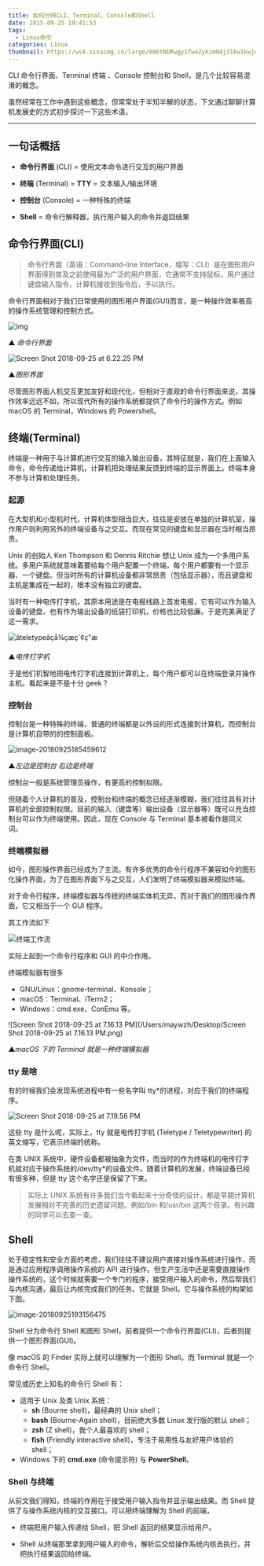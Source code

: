```yaml
---
title: 如何分辨CLI、Terminal、Console和Shell
date: 2015-09-25 19:41:53
tags:
  - Linux命令
categories: Linux
thumbnail: https://ws4.sinaimg.cn/large/006tNbRwgy1fwe2ykzm04j31kw1kwjux.jpg
---
```


CLI 命令行界面、Terminal 终端 、Console 控制台和 Shell，是几个比较容易混淆的概念。

虽然经常在工作中遇到这些概念，但常常处于半知半解的状态，下文通过聊聊计算机发展史的方式初步探讨一下这些术语。

---

## 一句话概括

- **命令行界面** (CLI) = 使用文本命令进行交互的用户界面
- **终端** (Terminal) = **TTY** = 文本输入/输出环境
- **控制台** (Console) = 一种特殊的终端
- **Shell** = 命令行解释器，执行用户输入的命令并返回结果

  <!--more-->

## 命令行界面(CLI)

> 命令行界面（英语：Command-line Interface，缩写：CLI）是在图形用户界面得到普及之前使用最为广泛的用户界面，它通常不支持鼠标，用户通过键盘输入指令，计算机接收到指令后，予以执行。

命令行界面相对于我们日常使用的图形用户界面(GUI)而言，是一种操作效率极高的操作系统管理和控制方式。

![img](https://ws1.sinaimg.cn/large/006tNbRwgy1fvlv5nqqouj30sg0lc13p.jpg)

▲ _命令行界面_

![Screen Shot 2018-09-25 at 6.22.25 PM](https://ws3.sinaimg.cn/large/006tNbRwgy1fvlyss3e4ij31kw0w0hdt.jpg)

▲*图形界面*

尽管图形界面人机交互更加友好和现代化，但相对于直观的命令行界面来说，其操作效率远远不如，所以现代所有的操作系统都提供了命令行的操作方式。例如 macOS 的 Terminal，Windows 的 Powershell。

## 终端(Terminal)

终端是一种用于与计算机进行交互的输入输出设备，其特征就是，我们在上面输入命令，命令传递给计算机，计算机把处理结果反馈到终端的显示界面上。终端本身不参与计算和处理任务。

### 起源

在大型机和小型机时代，计算机体型相当巨大，往往是安放在单独的计算机室，操作用户则利用另外的终端设备与之交互。而现在常见的键盘和显示器在当时相当昂贵。

Unix 的创始人 Ken Thompson 和 Dennis Ritchie 想让 Unix 成为一个多用户系统。多用户系统就意味着要给每个用户配置一个终端，每个用户都要有一个显示器、一个键盘。但当时所有的计算机设备都非常昂贵（包括显示器），而且键盘和主机是集成在一起的，根本没有独立的键盘。

当时有一种电传打字机，其原本用途是在电报线路上首发电报，它有可以作为输入设备的键盘，也有作为输出设备的纸袋打印机，价格也比较低廉。于是完美满足了这一需求。

![âteletypeâçå¾çæç´¢ç"æ](https://ws2.sinaimg.cn/large/006tNbRwgy1fvlz3a5vymj30sg0lcjyz.jpg)

▲*电传打字机*

于是他们机智地把电传打字机连接到计算机上，每个用户都可以在终端登录并操作主机。看起来是不是十分 geek？

### 控制台

控制台是一种特殊的终端，普通的终端都是以外设的形式连接到计算机，而控制台是计算机自带的的控制面板。

![image-20180925185459612](https://ws1.sinaimg.cn/large/006tNbRwgy1fvlzgz7sv2j30m80godxj.jpg)

▲*左边是控制台 右边是终端*

控制台一般是系统管理员操作，有更高的控制权限。

但随着个人计算机的普及，控制台和终端的概念已经逐渐模糊，我们往往具有对计算机的全部控制权限。目前的输入（键盘等）输出设备（显示器等）既可以充当控制台可以作为终端使用。因此，现在 Console 与 Terminal 基本被看作是同义词。

### 终端模拟器

如今，图形操作界面已经成为了主流。有许多优秀的命令行程序不兼容如今的图形化操作界面，为了在图形界面下与之交互，人们发明了终端模拟器来模拟终端。

对于命令行程序，终端模拟器与传统的终端实体机无异，而对于我们的图形操作界面，它又相当于一个 GUI 程序。

其工作流如下

![终端工作流](https://ws1.sinaimg.cn/large/006tNbRwgy1fvm00u5y4wj306409c74i.jpg)

实际上起到一个命令行程序和 GUI 的中介作用。

终端模拟器有很多

- GNU/Linux：gnome-terminal、Konsole；
- macOS：Terminal、iTerm2；
- Windows：cmd.exe、ConEmu 等。

![Screen Shot 2018-09-25 at 7.16.13 PM](/Users/maywzh/Desktop/Screen Shot 2018-09-25 at 7.16.13 PM.png)

▲*macOS 下的 Terminal 就是一种终端模拟器*

### tty 是啥

有的时候我们会发现系统进程中有一些名字叫 tty\*的进程，对应于我们的终端程序。

![Screen Shot 2018-09-25 at 7.19.56 PM](https://ws1.sinaimg.cn/large/006tNbRwgy1fvm07xns4tj31am0b877j.jpg)

这些 tty 是什么呢，实际上，tty 就是电传打字机 (Teletype / Teletypewriter) 的英文缩写，它表示终端的统称。

在类 UNIX 系统中，硬件设备都被抽象为文件，而当时的作为终端机的电传打字机就对应于操作系统的/dev/tty\*的设备文件。随着计算机的发展，终端设备已经有很多种，但是 tty 这个名字还是保留了下来。

> 实际上 UNIX 系统有许多我们当今看起来十分奇怪的设计，都是早期计算机发展相对不完善的历史遗留问题。例如/bin 和/usr/bin 这两个目录。有兴趣的同学可以去查一查。

## Shell

处于稳定性和安全方面的考虑，我们往往不建议用户直接对操作系统进行操作，而是通过应用程序调用操作系统的 API 进行操作。但生产生活中还是需要直接操作操作系统的，这个时候就需要一个专门的程序，接受用户输入的命令，然后帮我们与内核沟通，最后让内核完成我们的任务。它就是 Shell。它与操作系统的构架如下图。

![image-20180925193156475](https://ws4.sinaimg.cn/large/006tNbRwgy1fvm0je6xrlj30gb0bjjsb.jpg)

Shell 分为命令行 Shell 和图形 Shell，前者提供一个命令行界面(CLI)，后者则提供一个图形界面(GUI)。

像 macOS 的 Finder 实际上就可以理解为一个图形 Shell。而 Terminal 就是一个命令行 Shell。

常见或历史上知名的命令行 Shell 有：

- 适用于 Unix 及类 Unix 系统：
  - **sh** (Bourne shell)，最经典的 Unix shell；
  - **bash** (Bourne-Again shell)，目前绝大多数 Linux 发行版的默认 shell；
  - **zsh** (Z shell)，我个人最喜欢的 shell；
  - **fish** (Friendly interactive shell)，专注于易用性与友好用户体验的 shell；
- Windows 下的 **cmd.exe** (命令提示符) 与 **PowerShell**。

### Shell 与终端

从前文我们得知，终端的作用在于接受用户输入指令并显示输出结果。而 Shell 提供了与操作系统内核的交互接口。可以把终端理解为 Shell 的前端，

- 终端把用户输入传递给 Shell，把 Shell 返回的结果显示给用户。

- Shell 从终端那里拿到用户输入的命令，解析后交给操作系统内核去执行，并把执行结果返回给终端。
